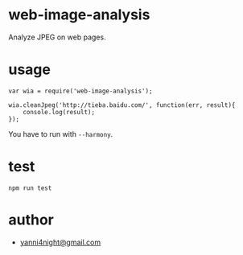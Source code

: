 # web-image-analysis

Analyze JPEG on web pages.

# usage

```
var wia = require('web-image-analysis');

wia.cleanJpeg('http://tieba.baidu.com/', function(err, result){
    console.log(result);
});
```

You have to run with `--harmony`.

# test

    npm run test

# author
 - <yanni4night@gmail.com>
